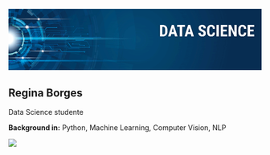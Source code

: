 
<p align="center">
  <img src="banner.png" >
</p>

## Regina Borges

Data Science studente

**Background in:** Python, Machine Learning, Computer Vision, NLP

<a href="https://www.linkedin.com/in/regina-borges" target="_blank"><img src="https://img.shields.io/badge/-LinkedIn-%230077B5?style=for-the-badge&logo=linkedin&logoColor=white" target="_blank"></a>

   
</div>
